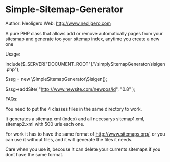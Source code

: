 # Simple-Sitemap-Generator

Author: Neoligero
Web: http://www.neoligero.com

A pure PHP class that allows add or remove automatically pages from your sitesmap and generate too your sitemap index, anytime you create a new one


Usage:

include($_SERVER["DOCUMENT_ROOT"]."/simplySitemapGenerator/sisigen.php");

$ssg = new \SimpleSitemapGenerator\Sisigen();

$ssg->addSite( "http://www.newsite.com/newpos/id", "0.8" );


FAQs:

You need to put the 4 classes files in the same directory to work.

It generates a sitemap.xml (index) and all necesarys sitemap1.xml, sitemap2.xml with 500 urls each one.

For work it has to have the same format of http://www.sitemaps.org/, or you can use it without files, and it will generate the files it needs.

Care when you use it, becouse it can delete your currents sitemaps if you dont have the same format.
